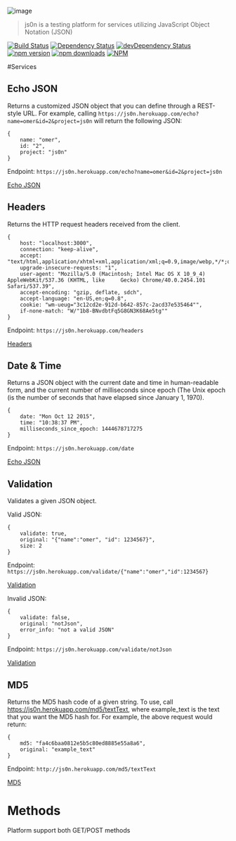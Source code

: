 ![image](https://cloud.githubusercontent.com/assets/5514007/10447467/58437766-718d-11e5-9be4-968e2182daf4.png)
> js0n is a testing platform for services utilizing JavaScript Object Notation (JSON)

[![Build Status](https://travis-ci.org/OmerHerera/js0n.svg?branch=master)](https://travis-ci.org/OmerHerera/js0n)
[![Dependency Status](https://david-dm.org/OmerHerera/js0n.svg?theme=shields.io)](https://david-dm.org/OmerHerera/js0n)
[![devDependency Status](https://david-dm.org/OmerHerera/js0n/dev-status.svg?theme=shields.io)](https://david-dm.org/OmerHerera/js0n#info=devDependencies)
[![npm version](https://badge.fury.io/js/js0n.svg)](http://badge.fury.io/js/js0n)
[![npm downloads](https://img.shields.io/npm/dm/js0n.svg)](https://img.shields.io/npm/dm/js0n.svg)
[![NPM](https://nodei.co/npm/js0n.png?downloads=true&downloadRank=true&stars=true)](https://nodei.co/npm/js0n/)

#Services

## Echo JSON
Returns a customized JSON object that you can define through a REST-style URL. For example, calling ```https://js0n.herokuapp.com/echo?name=omer&id=2&project=js0n``` will return the following
JSON:

```
{
	name: "omer",
	id: "2",
	project: "js0n"
}
```
Endpoint: ```https://js0n.herokuapp.com/echo?name=omer&id=2&project=js0n```

[Echo JSON](https://js0n.herokuapp.com/echo?name=omer&id=2&project=js0n)


## Headers

Returns the HTTP request headers received from the client.

```
{
	host: "localhost:3000",
	connection: "keep-alive",
	accept: "text/html,application/xhtml+xml,application/xml;q=0.9,image/webp,*/*;q=0.8",
	upgrade-insecure-requests: "1",
	user-agent: "Mozilla/5.0 (Macintosh; Intel Mac OS X 10_9_4) AppleWebKit/537.36 (KHTML, like 	Gecko) Chrome/40.0.2454.101 Safari/537.39",
	accept-encoding: "gzip, deflate, sdch",
	accept-language: "en-US,en;q=0.8",
	cookie: "wm-ueug="3c12cd2e-912d-b642-857c-2acd37e535464"",
	if-none-match: "W/"1b8-BNvdbtFq5G8GN3K68Ae5tg""
}
```
Endpoint: ```https://js0n.herokuapp.com/headers```

[Headers](https://js0n.herokuapp.com/headers)

## Date & Time

Returns a JSON object with the current date and time in human-readable form, and the current number of milliseconds since epoch (The Unix epoch (is the number of seconds that have elapsed since January 1, 1970).

```
{
	date: "Mon Oct 12 2015",
	time: "10:38:37 PM",
	milliseconds_since_epoch: 1444678717275
}
```
Endpoint: ```https://js0n.herokuapp.com/date```

[Echo JSON](https://js0n.herokuapp.com/date)

## Validation

Validates a given JSON object.

Valid JSON:

```
{
	validate: true,
	original: "{"name":"omer", "id": 1234567}",
	size: 2
}
```
Endpoint: ```https://js0n.herokuapp.com/validate/{"name":"omer","id":1234567}```

[Validation](https://js0n.herokuapp.com/validate/{"name":"omer","id":1234567})

Invalid JSON:

```
{
	validate: false,
	original: "notJson",
	error_info: "not a valid JSON"
}
```

Endpoint: ```https://js0n.herokuapp.com/validate/notJson```

[Validation](https://js0n.herokuapp.com/validate/notjson)

## MD5

Returns the MD5 hash code of a given string. To use, call https://js0n.herokuapp.com/md5/textText, where example_text is the text that you want the MD5 hash for. For example, the above request would return:
```
{
	md5: "fa4c6baa0812e5b5c80ed8885e55a8a6",
	original: "example_text"
}
```
Endpoint: ```http://js0n.herokuapp.com/md5/textText```

[MD5](https://js0n.herokuapp.com/md5/textText)

# Methods
Platform support both GET/POST methods
